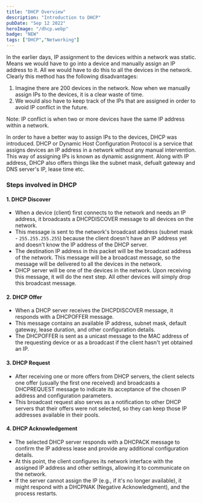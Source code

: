 ```yaml
---
title: "DHCP Overview"
description: "Introduction to DHCP"
pubDate: "Sep 12 2022"
heroImage: "/dhcp.webp"
badge: "NEW"
tags: ["DHCP","Networking"]
---
```


In the earlier days, IP assignment to the devices within a network was static. Means we would have to go into a device and manually assign an IP address to it. All we would have to do this to all the devices in the network. Clearly this method has the following disadvantages:

1. Imagine there are 200 devices in the network. Now when we manually assign IPs to the devices, it is a clear waste of time.
2. We would also have to keep track of the IPs that are assigned in order to avoid IP conflict in the future.

Note: IP conflict is when two or more devices have the same IP address within a network.

In order to have a better way to assign IPs to the devices, DHCP was introduced. DHCP or Dynamic Host Configuration Protocol is a service that assigns devices an IP address in a network without any manual intervention. This way of assigning IPs is known as dynamic assignment. Along with IP address, DHCP also offers things like the subnet mask, defualt gateway and DNS server's IP, lease time etc.

### Steps involved in DHCP

#### 1. DHCP Discover

- When a device (client) first connects to the network and needs an IP address, it broadcasts a DHCPDISCOVER message to all devices on the network.
- This message is sent to the network's broadcast address (subnet mask - `255.255.255.255`) because the client doesn't have an IP address yet and doesn't know the IP address of the DHCP server.
- The destination IP address in this packet will be the broadcast address of the network. This message will be a broadcast message, so the message will be delivered to all the devices in the network. 
- DHCP server will be one of the devices in the network. Upon receiving this message, it will do the next step. All other devices will simply drop this broadcast message.

#### 2. DHCP Offer

- When a DHCP server receives the DHCPDISCOVER message, it responds with a DHCPOFFER message.
- This message contains an available IP address, subnet mask, default gateway, lease duration, and other configuration details.
- The DHCPOFFER is sent as a unicast message to the MAC address of the requesting device or as a broadcast if the client hasn't yet obtained an IP.

#### 3. DHCP Request

- After receiving one or more offers from DHCP servers, the client selects one offer (usually the first one received) and broadcasts a DHCPREQUEST message to indicate its acceptance of the chosen IP address and configuration parameters.
- This broadcast request also serves as a notification to other DHCP servers that their offers were not selected, so they can keep those IP addresses available in their pools.

#### 4. DHCP Acknowledgement

- The selected DHCP server responds with a DHCPACK message to confirm the IP address lease and provide any additional configuration details.
- At this point, the client configures its network interface with the assigned IP address and other settings, allowing it to communicate on the network.
- If the server cannot assign the IP (e.g., if it's no longer available), it might respond with a DHCPNAK (Negative Acknowledgment), and the process restarts.
